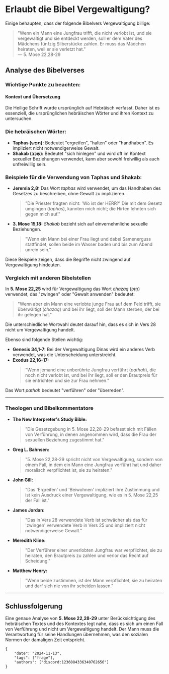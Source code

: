 # Erlaubt die Bibel Vergewaltigung?

Einige behaupten, dass der folgende Bibelvers Vergewaltigung billige:

> "Wenn ein Mann eine Jungfrau trifft, die nicht verlobt ist, und sie vergewaltigt und sie entdeckt werden, soll er dem Vater des Mädchens fünfzig Silberstücke zahlen. Er muss das Mädchen heiraten, weil er sie verletzt hat."  
> — 5. Mose 22,28-29

## Analyse des Bibelverses

### Wichtige Punkte zu beachten:

#### Kontext und Übersetzung
Die Heilige Schrift wurde ursprünglich auf Hebräisch verfasst. Daher ist es essenziell, die ursprünglichen hebräischen Wörter und ihren Kontext zu untersuchen.

### Die hebräischen Wörter:

- **Taphas (תָּפַשׂ):** Bedeutet "ergreifen", "halten" oder "handhaben". Es impliziert nicht notwendigerweise Gewalt.
- **Shakab (שָׁכַב):** Bedeutet "sich hinlegen" und wird oft im Kontext sexueller Beziehungen verwendet, kann aber sowohl freiwillig als auch unfreiwillig sein.

### Beispiele für die Verwendung von Taphas und Shakab:

- **Jeremia 2,8:** Das Wort *taphas* wird verwendet, um das Handhaben des Gesetzes zu beschreiben, ohne Gewalt zu implizieren.  
  > "Die Priester fragten nicht: 'Wo ist der HERR?' Die mit dem Gesetz umgingen (*taphas*), kannten mich nicht; die Hirten lehnten sich gegen mich auf."

- **3. Mose 15,18:** *Shakab* bezieht sich auf einvernehmliche sexuelle Beziehungen.  
  > "Wenn ein Mann bei einer Frau liegt und dabei Samenerguss stattfindet, sollen beide im Wasser baden und bis zum Abend unrein sein."

Diese Beispiele zeigen, dass die Begriffe nicht zwingend auf Vergewaltigung hindeuten.

### Vergleich mit anderen Bibelstellen

In **5. Mose 22,25** wird für Vergewaltigung das Wort *chazaq* (חָזַק) verwendet, das "zwingen" oder "Gewalt anwenden" bedeutet:  

> "Wenn aber ein Mann eine verlobte junge Frau auf dem Feld trifft, sie überwältigt (*chazaq*) und bei ihr liegt, soll der Mann sterben, der bei ihr gelegen hat."

Die unterschiedliche Wortwahl deutet darauf hin, dass es sich in Vers 28 nicht um Vergewaltigung handelt.

Ebenso sind folgende Stellen wichtig:

- **Genesis 34,1-7:** Bei der Vergewaltigung Dinas wird ein anderes Verb verwendet, was die Unterscheidung unterstreicht.
- **Exodus 22,16-17:**  
  > "Wenn jemand eine unberührte Jungfrau verführt (*pathah*), die noch nicht verlobt ist, und bei ihr liegt, soll er den Brautpreis für sie entrichten und sie zur Frau nehmen."

Das Wort *pathah* bedeutet "verführen" oder "überreden".

---

### Theologen und Bibelkommentatore

- **The New Interpreter's Study Bible:**  
  > "Die Gesetzgebung in 5. Mose 22,28-29 befasst sich mit Fällen von Verführung, in denen angenommen wird, dass die Frau der sexuellen Beziehung zugestimmt hat."  

- **Greg L. Bahnsen:**  
  > "5. Mose 22,28-29 spricht nicht von Vergewaltigung, sondern von einem Fall, in dem ein Mann eine Jungfrau verführt hat und daher moralisch verpflichtet ist, sie zu heiraten."

- **John Gill:**  
  > "Das 'Ergreifen' und 'Beiwohnen' impliziert ihre Zustimmung und ist kein Ausdruck einer Vergewaltigung, wie es in 5. Mose 22,25 der Fall ist."

- **James Jordan:**  
  > "Das in Vers 28 verwendete Verb ist schwächer als das für 'zwingen' verwendete Verb in Vers 25 und impliziert nicht notwendigerweise Gewalt."

- **Meredith Kline:**  
  > "Der Verführer einer unverlobten Jungfrau war verpflichtet, sie zu heiraten, den Brautpreis zu zahlen und verlor das Recht auf Scheidung."

- **Matthew Henry:**  
  > "Wenn beide zustimmen, ist der Mann verpflichtet, sie zu heiraten und darf sich nie von ihr scheiden lassen."

---

## Schlussfolgerung

Eine genaue Analyse von **5. Mose 22,28-29** unter Berücksichtigung des hebräischen Textes und des Kontextes legt nahe, dass es sich um einen Fall von Verführung und nicht um Vergewaltigung handelt. Der Mann muss die Verantwortung für seine Handlungen übernehmen, was den sozialen Normen der damaligen Zeit entspricht.

```
{
    "date": "2024-11-13",
    "tags": ["frage"],
    "authors": ["discord:1236084336340762656"]
}
```
